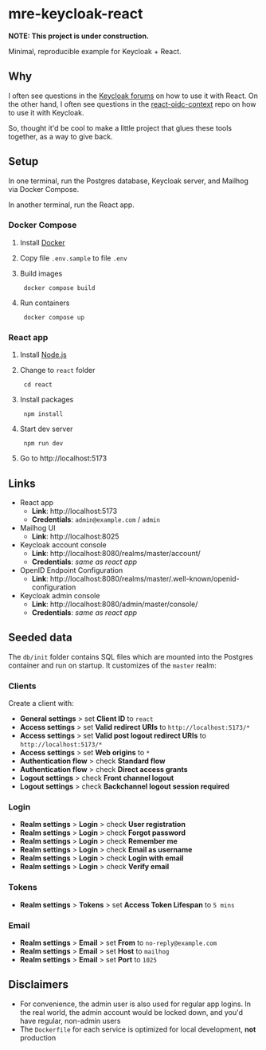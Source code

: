 # mre-keycloak-react

**NOTE: This project is under construction.**

Minimal, reproducible example for Keycloak + React.

## Why

I often see questions in the [Keycloak forums](https://keycloak.discourse.group) on how to use it with React. On the other hand, I often see questions in the [react-oidc-context](https://github.com/authts/react-oidc-context) repo on how to use it with Keycloak.

So, thought it'd be cool to make a little project that glues these tools together, as a way to give back.

## Setup

In one terminal, run the Postgres database, Keycloak server, and Mailhog via Docker Compose.

In another terminal, run the React app.

### Docker Compose

1. Install [Docker](https://docs.docker.com/get-docker/)
1. Copy file `.env.sample` to file `.env`
1. Build images

        docker compose build

1. Run containers

        docker compose up

### React app

1. Install [Node.js](https://nodejs.org/en)
1. Change to `react` folder

        cd react

1. Install packages

        npm install

1. Start dev server

        npm run dev

1. Go to http://localhost:5173

## Links

- React app
    - **Link**: http://localhost:5173
    - **Credentials**: `admin@example.com` / `admin`
- Mailhog UI
    - **Link**: http://localhost:8025
- Keycloak account console
    - **Link**: http://localhost:8080/realms/master/account/
    - **Credentials**: _same as react app_
- OpenID Endpoint Configuration
    - **Link**: http://localhost:8080/realms/master/.well-known/openid-configuration
- Keycloak admin console
    - **Link**: http://localhost:8080/admin/master/console/
    - **Credentials**: _same as react app_

## Seeded data

The `db/init` folder contains SQL files which are mounted into the Postgres container and run on startup. It customizes of the `master` realm:

### Clients

Create a client with:

- **General settings** > set **Client ID** to `react`
- **Access settings** > set **Valid redirect URIs** to `http://localhost:5173/*`
- **Access settings** > set **Valid post logout redirect URIs** to `http://localhost:5173/*`
- **Access settings** > set **Web origins** to `*`
- **Authentication flow** >  check **Standard flow**
- **Authentication flow** > check **Direct access grants**
- **Logout settings** > check **Front channel logout**
- **Logout settings** > check **Backchannel logout session required**

### Login

- **Realm settings** > **Login** > check **User registration**
- **Realm settings** > **Login** > check **Forgot password**
- **Realm settings** > **Login** > check **Remember me**
- **Realm settings** > **Login** > check **Email as username**
- **Realm settings** > **Login** > check **Login with email**
- **Realm settings** > **Login** > check **Verify email**

### Tokens

- **Realm settings** > **Tokens** > set **Access Token Lifespan** to `5 mins`

### Email

- **Realm settings** > **Email** > set **From** to `no-reply@example.com`
- **Realm settings** > **Email** > set **Host** to `mailhog`
- **Realm settings** > **Email** > set **Port** to `1025`

## Disclaimers

- For convenience, the admin user is also used for regular app logins. In the real world, the admin account would be locked down, and you'd have regular, non-admin users
- The `Dockerfile` for each service is optimized for local development, **not** production
